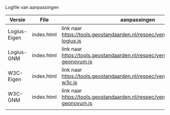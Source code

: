 Logfile van aanpassingen


| Versie       | File          | aanpassingen |
|--------------|---------------|----------------------------------------------------------------------------------------|
| Logius-Eigen | index.html    | link naar https://tools.geostandaarden.nl/respec/vergelijk/logius/respec-logius.js     |
| Logius-GNM   | index.html    | link naar https://tools.geostandaarden.nl/respec/vergelijk/logius/respec-geonovum.js   |
| W3C-Eigen    | index.html    | link naar https://tools.geostandaarden.nl/respec/vergelijk/w3c/respec-w3c.js        |
| W3C-GNM      | index.html    | link naar https://tools.geostandaarden.nl/respec/vergelijk/w3c/respec-geonovum.js   |
|              |               |   |
